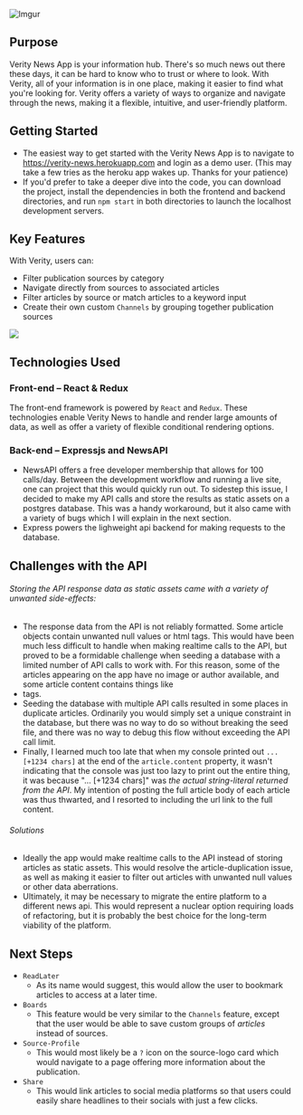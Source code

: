 ![Imgur](https://i.imgur.com/uUyCwZj.png)

## Purpose
Verity News App is your information hub. There's so much news out there these days, it can be hard to know who to trust or where to look. With Verity, all of your information is in one place, making it easier to find what you're looking for. Verity offers a variety of ways to organize and navigate through the news, making it a flexible, intuitive, and user-friendly platform.

## Getting Started
- The easiest way to get started with the Verity News App is to navigate to https://verity-news.herokuapp.com and login as a demo user. (This may take a few tries as the heroku app wakes up. Thanks for your patience)
- If you'd prefer to take a deeper dive into the code, you can download the project, install the dependencies in both the frontend and backend directories, and run `npm start` in both directories to launch the localhost development servers.

## Key Features
With Verity, users can:
- Filter publication sources by category
- Navigate directly from sources to associated articles
- Filter articles by source or match articles to a keyword input
- Create their own custom `Channels` by grouping together publication sources

<img src="./frontend/misc-resources/verity-create-channel.gif">

## Technologies Used
### Front-end – React & Redux
The front-end framework is powered by `React` and `Redux`. These technologies enable Verity News to handle and render large amounts of data, as well as offer a variety of flexible conditional rendering options.

### Back-end – Expressjs and NewsAPI
- NewsAPI offers a free developer membership that allows for 100 calls/day. Between the development workflow and running a live site, one can project that this would quickly run out. To sidestep this issue, I decided to make my API calls and store the results as static assets on a postgres database. This was a handy workaround, but it also came with a variety of bugs which I will explain in the next section.
- Express powers the lighweight api backend for making requests to the database.

## Challenges with the API
###### Storing the API response data as static assets came with a variety of unwanted side-effects:
- The response data from the API is not reliably formatted. Some article objects contain unwanted null values or html tags. This would have been much less difficult to handle when making realtime calls to the API, but proved to be a formidable challenge when seeding a database with a limited number of API calls to work with. For this reason, some of the articles appearing on the app have no image or author available, and some article content contains things like <li> tags.
- Seeding the database with multiple API calls resulted in some places in duplicate articles. Ordinarily you would simply set a unique constraint in the database, but there was no way to do so without breaking the seed file, and there was no way to debug this flow without exceeding the API call limit.
- Finally, I learned much too late that when my console printed out `... [+1234 chars]` at the end of the `article.content` property, it wasn't indicating that the console was just too lazy to print out the entire thing, it was because "... [+1234 chars]" was *the actual string-literal returned from the API*. My intention of posting the full article body of each article was thus thwarted, and I resorted to including the url link to the full content.

###### Solutions
- Ideally the app would make realtime calls to the API instead of storing articles as static assets. This would resolve the article-duplication issue, as well as making it easier to filter out articles with unwanted null values or other data aberrations. 
- Ultimately, it may be necessary to migrate the entire platform to a different news api. This would represent a nuclear option requiring loads of refactoring, but it is probably the best choice for the long-term viability of the platform.

## Next Steps
- `ReadLater`
  - As its name would suggest, this would allow the user to bookmark articles to access at a later time.
- `Boards`
  - This feature would be very similar to the `Channels` feature, except that the user would be able to save custom groups of *articles* instead of sources.
- `Source-Profile`
  - This would most likely be a `?` icon on the source-logo card which would navigate to a page offering more information about the publication.
- `Share`
  - This would link articles to social media platforms so that users could easily share headlines to their socials with just a few clicks.
